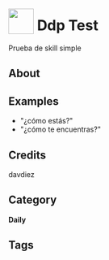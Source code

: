 # <img src="https://raw.githack.com/FortAwesome/Font-Awesome/master/svgs/solid/wrench.svg" card_color="#6C7A89" width="50" height="50" style="vertical-align:bottom"/> Ddp Test
Prueba de skill simple

## About


## Examples
* "¿cómo estás?"
* "¿cómo te encuentras?"

## Credits
davdiez

## Category
**Daily**

## Tags

